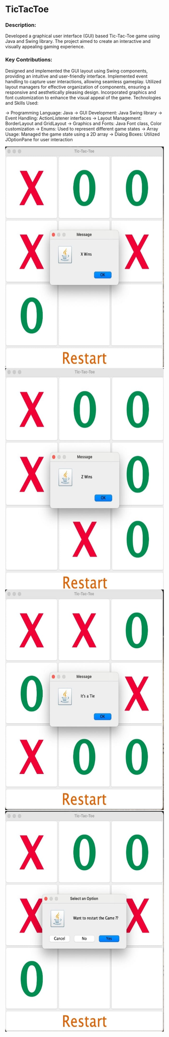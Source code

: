 # TicTacToe

<h3>Description:</h3>
Developed a graphical user interface (GUI) based Tic-Tac-Toe game using Java and Swing library. The project aimed to create an interactive and visually appealing gaming experience.

<h3>Key Contributions:</h3>
Designed and implemented the GUI layout using Swing components, providing an intuitive and user-friendly interface.
Implemented event handling to capture user interactions, allowing seamless gameplay.
Utilized layout managers for effective organization of components, ensuring a responsive and aesthetically pleasing design.
Incorporated graphics and font customization to enhance the visual appeal of the game.
Technologies and Skills Used:

-> Programming Language: Java
-> GUI Development: Java Swing library
-> Event Handling: ActionListener interfaces
-> Layout Management: BorderLayout and GridLayout
-> Graphics and Fonts: Java Font class, Color customization
-> Enums: Used to represent different game states
-> Array Usage: Managed the game state using a 2D array
-> Dialog Boxes: Utilized JOptionPane for user interaction


<img class="" src="img/XWins.jpeg" width="600" height="700" />
<img class="" src="img/ZWins.jpeg" width="600" height="700" />
<img class="" src="img/Tie.jpeg" width="600" height="700" />
<img class="" src="img/Restart.jpeg" width="600" height="700" />
